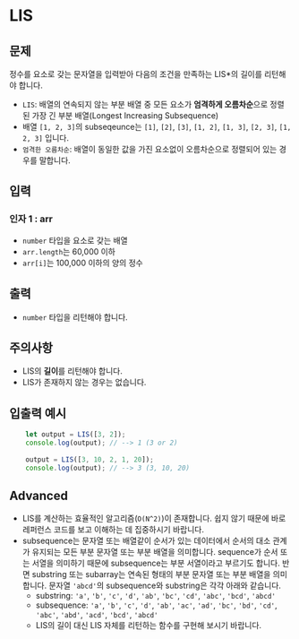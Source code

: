 LIS
===

문제
--

정수를 요소로 갖는 문자열을 입력받아 다음의 조건을 만족하는 LIS\*의 길이를 리턴해야 합니다.

*   `LIS`: 배열의 연속되지 않는 부분 배열 중 모든 요소가 **엄격하게 오름차순**으로 정렬된 가장 긴 부분 배열(Longest Increasing Subsequence)
*   배열 `[1, 2, 3]`의 subseqeunce는 `[1]`, `[2]`, `[3]`, `[1, 2]`, `[1, 3]`, `[2, 3]`, `[1, 2, 3]` 입니다.
*   `엄격한 오름차순`: 배열이 동일한 값을 가진 요소없이 오름차순으로 정렬되어 있는 경우를 말합니다.

입력
--

### 인자 1 : arr

*   `number` 타입을 요소로 갖는 배열
*   `arr.length`는 60,000 이하
*   `arr[i]`는 100,000 이하의 양의 정수

출력
--

*   `number` 타입을 리턴해야 합니다.

주의사항
----

*   LIS의 **길이**를 리턴해야 합니다.
*   LIS가 존재하지 않는 경우는 없습니다.

입출력 예시
------
```js
    let output = LIS([3, 2]);
    console.log(output); // --> 1 (3 or 2)
    
    output = LIS([3, 10, 2, 1, 20]);
    console.log(output); // --> 3 (3, 10, 20)
```
Advanced
--------

*   LIS를 계산하는 효율적인 알고리즘(`O(N^2)`)이 존재합니다. 쉽지 않기 때문에 바로 레퍼런스 코드를 보고 이해하는 데 집중하시기 바랍니다.
*   subsequence는 문자열 또는 배열같이 순서가 있는 데이터에서 순서의 대소 관계가 유지되는 모든 부분 문자열 또는 부분 배열을 의미합니다. sequence가 순서 또는 서열을 의미하기 때문에 subsequence는 부분 서열이라고 부르기도 합니다. 반면 substring 또는 subarray는 연속된 형태의 부분 문자열 또는 부분 배열을 의미합니다. 문자열 `'abcd'`의 subsequence와 substring은 각각 아래와 같습니다.
    *   substring: `'a'`, `'b'`, `'c'`, `'d'`, `'ab'`, `'bc'`, `'cd'`, `'abc'`, `'bcd'`, `'abcd'`
    *   subsequence: `'a'`, `'b'`, `'c'`, `'d'`, `'ab'`, `'ac'`, `'ad'`, `'bc'`, `'bd'`, `'cd'`, `'abc'`, `'abd'`, `'acd'`, `'bcd'`, `'abcd'`
    *   LIS의 길이 대신 LIS 자체를 리턴하는 함수를 구현해 보시기 바랍니다.